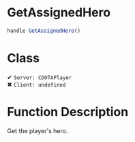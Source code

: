 # GetAssignedHero
```js	
handle GetAssignedHero()
```
# Class
✔ `Server: CDOTAPlayer`  
✖ `Client: undefined`  

# Function Description
Get the player's hero.

